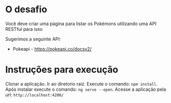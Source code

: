 
# O desafio

Você deve criar uma página para listar os Pokémons utilizando uma API RESTful para isso

Sugerimos a seguinte API:
- Pokeapi - https://pokeapi.co/docsv2/

# Instruções para execução

Clonar a aplicação.
Ir ao diretorio raiz.
Execute o comando: `npm install`.
Após instalar execute o comando: `ng serve --open`.
Acesse a aplicação pela url: `http://localhost:4200/`
